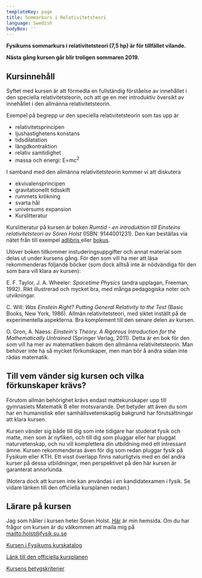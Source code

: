 ```yaml
---
templateKey: page
title: Sommarkurs i Relativitetsteori
language: Swedish
bodyBox: ''
---
```

**Fysikums sommarkurs i relativitetsteori (7,5 hp) är för tillfället vilande.**

**Nästa gång kursen går blir troligen sommaren 2019.**

## Kursinnehåll

Syftet med kursen är att förmedla en fullständig förståelse av innehållet i den speciella relativitetsteorin, och att ge en mer introduktiv översikt av innehållet i den allmänna relativitetsteorin. 

Exempel på begrepp ur den speciella relativitetsteorin som tas upp är 

* relativitetsprincipen
* ljushastighetens konstans
* tidsdilatation
* längdkontraktion
* relativ samtidighet
* massa och energi: E=mc<sup>2</sup>

I samband med den allmänna relativitetsteorin kommer vi att diskutera 

* ekvivalensprincipen
* gravitationellt tidsskift
* rummets krökning
* svarta hål
* universums expansion
* Kurslitteratur

Kurslitteratur på kursen är boken _Rumtid - en introduktion till Einsteins relativitetsteori av Sören Holst_ (ISBN: 9144001231). Den kan beställas via nätet från till exempel [adlibris ](http://www.adlibris.com/se/product.aspx?isbn=9144001231)eller [bokus](http://www.bokus.com/b/9789144001234.html?pt=search_result). 

Utöver boken tillkommer instuderingsuppgifter och annat material som delas ut under kursens gång. För den som vill ha mer att läsa rekommenderas följande böcker (som dock alltså inte är nödvändiga för den som bara vill klara av kursen): 

E. F. Taylor, J. A. Wheeler: _Spacetime Physics_ (andra upplagan, Freeman, 1992). Rikt illustrerad och mycket bra, med många pedagogiska noter och utvikningar. 

C. Will: _Was Einstein Right? Putting General Relativity to the Test_ (Basic Books, New York, 1986). Allmän relativitetsteori, med siktet inställt på de experimentella aspekterna. Bra komplement till den senare delen av kursen. 

O. Gron, A. Naess: _Einstein's Theory. A Rigorous Introduction for the Mathematically Untrained_ (Springer Verlag, 2011). Detta är en bok för den som vill ha mer av matematiken bakom den allmänna relativitetsteorin. Man behöver inte ha så mycket förkunskaper, men man bör å andra sidan inte rädas matematik. 

## Till vem vänder sig kursen och vilka förkunskaper krävs?

Förutom allmän behörighet krävs endast mattekunskaper upp till gymnasiets Matematik B eller motsvarande. Det betyder att även du som har en humanistisk eller samhällsvetenskaplig bakgrund har förutsättningar att klara kursen. 

Kursen vänder sig både till dig som inte tidigare har studerat fysik och matte, men som är nyfiken, och till dig som pluggar eller har pluggat naturvetenskap, och nu vill komplettera din utbildning med ett intressant ämne. Kursen rekommenderas även för dig som redan pluggar fysik på Fysikum eller KTH. Ett visst överlapp finns naturligtvis med en del andra kurser på dessa utbildningar, men perspektivet på den här kursen är garanterat annorlunda. 

(Notera dock att kursen inte kan användas i en kandidatexamen i fysik. Se vidare länken till den officiella kursplanen nedan.) 

## Lärare på kursen

Jag som håller i kursen heter Sören Holst. [Här](/) är min hemsida. Om du har frågor om kursen är du välkommen att maila mig på <mailto:holst@fysik.su.se> 

[Kursen i Fysikums kurskatalog](https://www.fysik.su.se/utbildning/program-kurser/kvälls-och-orienteringskurser)

[Länk till den officiella kursplanen](https://sisu.it.su.se/pdf_creator/24683/31346)

[Kursens betygskriterier](#)

